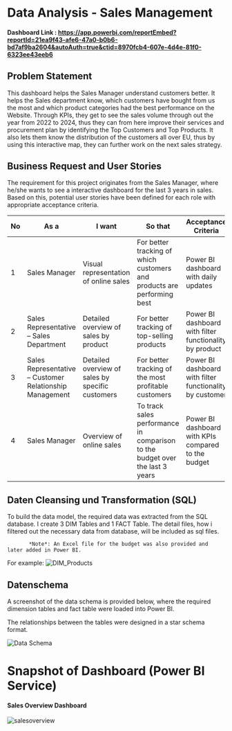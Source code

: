 # Data Analysis - Sales Management 

#### Dashboard Link : https://app.powerbi.com/reportEmbed?reportId=21ea9f43-afe6-47a0-b0b6-bd7af9ba2604&autoAuth=true&ctid=8970fcb4-607e-4d4e-81f0-6323ee43eeb6

## Problem Statement

This dashboard helps the Sales Manager understand customers better. It helps the Sales department know, which customers have bought from us the most and which product categories had the best performance on the Website. Through KPIs, they get to see the sales volume through out the year from 2022 to 2024, thus they can from here improve their services and procurement plan by identifying the Top Customers and Top Products. It also lets them know the distribution of the customers all over EU, thus by using this interactive map, they can further work on the next sales strategy.

## Business Request and User Stories
The requirement for this project originates from the Sales Manager, where he/she wants to see a interactive dashboard for the last 3 years in sales. Based on this, potential user stories have been defined for each role with appropriate acceptance criteria.

| No | As a <User Role>                           | I want <Functionality>                              | So that <business value for the user>                                       | Acceptance Criteria                                 |
|----|--------------------------------------------|----------------------------------------------------|-----------------------------------------------------------------------------|-----------------------------------------------------|
| 1  | Sales Manager                              | Visual representation of online sales              | For better tracking of which customers and products are performing best     | Power BI dashboard with daily updates               |
| 2  | Sales Representative – Sales Department    | Detailed overview of sales by product              | For better tracking of top-selling products                                 | Power BI dashboard with filter functionality by product |
| 3  | Sales Representative – Customer Relationship Management | Detailed overview of sales by specific customers | For better tracking of the most profitable customers                        | Power BI dashboard with filter functionality by customer |
| 4  | Sales Manager                              | Overview of online sales                           | To track sales performance in comparison to the budget over the last 3 years | Power BI dashboard with KPIs compared to the budget |

## Daten Cleansing und Transformation (SQL)
To build the data model, the required data was extracted from the SQL database. I create 3 DIM Tables and 1 FACT Table. The detail files, how i filtered out the necessary data from database, will be included as sql files. 

           *Note*: An Excel file for the budget was also provided and later added in Power BI.

For example:
![DIM_Products](https://github.com/user-attachments/assets/4fa75f82-0202-4c4b-ab0c-e6cecb6c4349)

## Datenschema
A screenshot of the data schema is provided below, where the required dimension tables and fact table were loaded into Power BI. 

The relationships between the tables were designed in a star schema format.

![Data Schema](https://github.com/user-attachments/assets/4055e2ac-8a13-4fd6-910e-7f73c2f4dfe7)

# Snapshot of Dashboard (Power BI Service)
#### Sales Overview Dashboard 
![salesoverview](https://github.com/user-attachments/assets/31ce12db-102b-4146-9d05-5a7863b54423)

 
